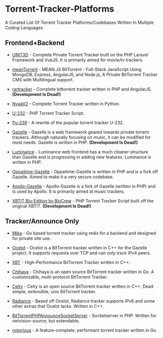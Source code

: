 # Torrent-Tracker-Platforms
A Curated List Of Torrent Tracker Platforms/Codebases Written In Multiple Coding Languages


## Frontend+Backend
- [UNIT3D](https://github.com/UNIT3D/UNIT3D) - Complete Private Torrent Tracker built on the PHP Laravel Framework and VueJS. It is primarily aimed for movie/tv trackers.

- [meanTorrent](https://github.com/taobataoma/meanTorrent) - MEAN.JS BitTorrent - Full-Stack JavaScript Using MongoDB, Express, AngularJS, and Node.js, A Private BitTorrent Tracker CMS with Multilingual support.

- [rartracker](https://github.com/swetorrentking/rartracker) - Complete bittorrent tracker written in PHP and AngularJS. **(Development Is Dead!)**

- [NyaaV2](https://github.com/nyaadevs/nyaa) - Complete Torrent Tracker written in Python.

- [U-232](https://github.com/Bigjoos/U-232-V5) - PHP Torrent Tracker Script.

- [Pu-239](https://github.com/darkalchemy/Pu-239) - A rewrite of the popular torrent tracker U-232.

- [Gazelle](https://github.com/WhatCD/Gazelle) - Gazelle is a web framework geared towards private torrent trackers. Although naturally focusing on music, it can be modified for most needs. Gazelle is written in PHP. **(Development Is Dead!)**

- [Luminance](https://github.com/Empornium/Luminance) - Luminance web frontend has a much cleaner structure than Gazelle and is progressing in adding new features. Luminance is written in PHP.

- [Oppaitime-Gazelle](https://git.oppaiti.me/Oppaitime/Gazelle) -  Oppaitime-Gazelle is written in PHP and is a fork off Gazelle. Aimed to make it a very secure codebase.

- [Apollo-Gazelle](https://github.com/ApolloRIP/Gazelle) - Apollo-Gazelle is a fork of Gazelle (written in PHP) and is used by Apollo. It is primarily aimed at music trackers.

- [XBTIT Blu-Edition by BluCrew](https://github.com/bug-me-not/XBTIT-Blu-Edition-by-BluCrew) - PHP Torrent Tracker Script built off the original XBTIT. **(Development Is Dead!)**


## Tracker/Announce Only
- [Mika](https://github.com/leighmacdonald/mika) - Go based torrent tracker using redis for a backend and designed for private site use.

- [Ocelot](https://github.com/WhatCD/Ocelot) - Ocelot is a BitTorrent tracker written in C++ for the Gazelle project. It supports requests over TCP and can only track IPv4 peers.

- [XBT](https://github.com/OlafvdSpek/xbt) - High-Performance BitTorrent Tracker written in C++.

- [Chihaya](https://github.com/chihaya/chihaya) - Chihaya is an open source BitTorrent tracker written in Go. A customizable, multi-protocol BitTorrent Tracker.

- [Celty](https://github.com/XAMPP/Celty) - Celty is an open source BitTorrent tracker written in C++. Dead simple, extensible, unix BitTorrent tracker.

- [Radiance](https://github.com/Empornium/Radiance) - Based off Ocelot, Radiance tracker supports IPv6 and some other extras that Ocelot lacks. Written in C++.

- [BitTorrentPHPAnnounceSocketServer](https://github.com/kaitokid222/BitTorrentPHPAnnounceSocketServer) - Socketserver in PHP. Written for netvision-source, but extendable.

- [notorious](https://github.com/GrappigPanda/notorious) - A feature-complete, performant torrent tracker written in Go.
